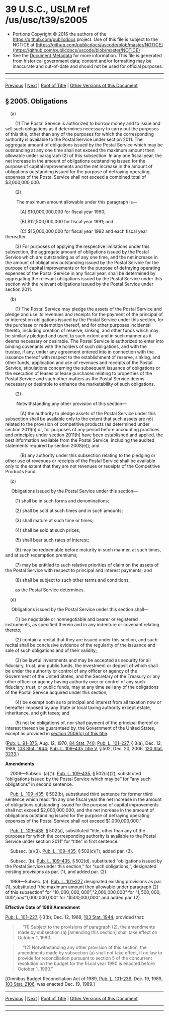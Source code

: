 ---
---

# 39 U.S.C., USLM ref /us/usc/t39/s2005

* Portions Copyright © 2016 the authors of the https://github.com/publicdocs project.
  Use of this file is subject to the NOTICE at [https://github.com/publicdocs/uscode/blob/master/NOTICE](https://github.com/publicdocs/uscode/blob/master/NOTICE)
* See the [Document Metadata](././../../../../..//README.md) for more information.
  This file is generated from historical government data; content and/or formatting may be inaccurate and out-of-date and should not be used for official purposes.

----------
----------

[Previous](./../../../../..//us/usc/t39/ptIII/ch20/m__us_usc_t39_s2004.md) | [Next](./../../../../..//us/usc/t39/ptIII/ch20/m__us_usc_t39_s2006.md) | [Root of Title](./../../../../../) | [Other Versions of this Document](https://publicdocs.github.io/go/links?ns=uslm&ref=%2Fus%2Fusc%2Ft39%2Fs2005)

## § 2005. Obligations

    (a)

        (1) The Postal Service is authorized to borrow money and to issue and sell such obligations as it determines necessary to carry out the purposes of this title, other than any of the purposes for which the corresponding authority is available to the Postal Service under section 2011. The aggregate amount of obligations issued by the Postal Service which may be outstanding at any one time shall not exceed the maximum amount then allowable under paragraph (2) of this subsection. In any one fiscal year, the net increase in the amount of obligations outstanding issued for the purpose of capital improvements and the net increase in the amount of obligations outstanding issued for the purpose of defraying operating expenses of the Postal Service shall not exceed a combined total of $3,000,000,000.

        (2)

         The maximum amount allowable under this paragraph is—

            (A) $10,000,000,000 for fiscal year 1990;

            (B) $12,500,000,000 for fiscal year 1991; and

            (C) $15,000,000,000 for fiscal year 1992 and each fiscal year thereafter.

        (3) For purposes of applying the respective limitations under this subsection, the aggregate amount of obligations issued by the Postal Service which are outstanding as of any one time, and the net increase in the amount of obligations outstanding issued by the Postal Service for the purpose of capital improvements or for the purpose of defraying operating expenses of the Postal Service in any fiscal year, shall be determined by aggregating the relevant obligations issued by the Postal Service under this section with the relevant obligations issued by the Postal Service under section 2011.

    (b)

        (1) The Postal Service may pledge the assets of the Postal Service and pledge and use its revenues and receipts for the payment of the principal of or interest on obligations issued by the Postal Service under this section, for the purchase or redemption thereof, and for other purposes incidental thereto, including creation of reserve, sinking, and other funds which may be similarly pledged and used, to such extent and in such manner as it deems necessary or desirable. The Postal Service is authorized to enter into binding covenants with the holders of such obligations, and with the trustee, if any, under any agreement entered into in connection with the issuance thereof with respect to the establishment of reserve, sinking, and other funds, application and use of revenues and receipts of the Postal Service, stipulations concerning the subsequent issuance of obligations or the execution of leases or lease purchases relating to properties of the Postal Service and such other matters as the Postal Service deems necessary or desirable to enhance the marketability of such obligations.

        (2)

         Notwithstanding any other provision of this section—

            (A) the authority to pledge assets of the Postal Service under this subsection shall be available only to the extent that such assets are not related to the provision of competitive products (as determined under section 2011(h) or, for purposes of any period before accounting practices and principles under section 2011(h) have been established and applied, the best information available from the Postal Service, including the audited statements required by section 2008(e)); and

            (B) any authority under this subsection relating to the pledging or other use of revenues or receipts of the Postal Service shall be available only to the extent that they are not revenues or receipts of the Competitive Products Fund.

    (c)

     Obligations issued by the Postal Service under this section—

        (1) shall be in such forms and denominations;

        (2) shall be sold at such times and in such amounts;

        (3) shall mature at such time or times;

        (4) shall be sold at such prices;

        (5) shall bear such rates of interest;

        (6) may be redeemable before maturity in such manner, at such times, and at such redemption premiums;

        (7) may be entitled to such relative priorities of claim on the assets of the Postal Service with respect to principal and interest payments; and

        (8) shall be subject to such other terms and conditions;

        as the Postal Service determines.

    (d)

     Obligations issued by the Postal Service under this section shall—

        (1) be negotiable or nonnegotiable and bearer or registered instruments, as specified therein and in any indenture or covenant relating thereto;

        (2) contain a recital that they are issued under this section, and such recital shall be conclusive evidence of the regularity of the issuance and sale of such obligations and of their validity;

        (3) be lawful investments and may be accepted as security for all fiduciary, trust, and public funds, the investment or deposit of which shall be under the authority or control of any officer or agency of the Government of the United States, and the Secretary of the Treasury or any other officer or agency having authority over or control of any such fiduciary, trust, or public funds, may at any time sell any of the obligations of the Postal Service acquired under this section;

        (4) be exempt both as to principal and interest from all taxation now or hereafter imposed by any State or local taxing authority except estate, inheritance, and gift taxes; and

        (5) not be obligations of, nor shall payment of the principal thereof or interest thereon be guaranteed by, the Government of the United States, except as provided in [section 2006(c) of this title][/us/usc/t39/s2006/c].

([Pub. L. 91–375][/us/pl/91/375], Aug. 12, 1970, [84 Stat. 740][/us/stat/84/740]; [Pub. L. 101–227][/us/pl/101/227], § 3(a), Dec. 12, 1989, [103 Stat. 1944][/us/stat/103/1944]; [Pub. L. 109–435, title V][/us/pl/109/435/tV], § 502, Dec. 20, 2006, [120 Stat. 3233][/us/stat/120/3233].)

 __Amendments__ 

    2006—Subsec. (a)(1). [Pub. L. 109–435][/us/pl/109/435], § 502(c)(2), substituted “obligations issued by the Postal Service which may be” for “any such obligations” in second sentence.

    [Pub. L. 109–435][/us/pl/109/435], § 502(b), substituted third sentence for former third sentence which read: “In any one fiscal year the net increase in the amount of obligations outstanding issued for the purpose of capital improvements shall not exceed $2,000,000,000, and the net increase in the amount of obligations outstanding issued for the purpose of defraying operating expenses of the Postal Service shall not exceed $1,000,000,000.”

    [Pub. L. 109–435][/us/pl/109/435], § 502(a), substituted “title, other than any of the purposes for which the corresponding authority is available to the Postal Service under section 2011” for “title” in first sentence.

    Subsec. (a)(3). [Pub. L. 109–435][/us/pl/109/435], § 502(c)(1), added par. (3).

    Subsec. (b). [Pub. L. 109–435][/us/pl/109/435], § 502(d), substituted “obligations issued by the Postal Service under this section,” for “such obligations,”, designated existing provisions as par. (1), and added par. (2).

    1989—Subsec. (a). [Pub. L. 101–227][/us/pl/101/227] designated existing provisions as par. (1), substituted “the maximum amount then allowable under paragraph (2) of this subsection” for “$10,000,000,000”, “$2,000,000,000” for “$1,500,000,000”, and “$1,000,000,000” for “$500,000,000” and added par. (2).

 __Effective Date of 1989 Amendment__ 

[Pub. L. 101–227][/us/pl/101/227], § 3(b), Dec. 12, 1989, [103 Stat. 1944][/us/stat/103/1944], provided that:

>     “(1) Subject to the provisions of paragraph (2), the amendments made by subsection (a) \[amending this section\] shall take effect on October 1, 1990.

>     “(2) Notwithstanding any other provision of this section, the amendments made by subsection (a) shall not take effect, if no law to provide for reconciliation pursuant to section 5 of the concurrent resolution on the budget for the fiscal year 1990 is enacted before October 1, 1990.”

 \[Omnibus Budget Reconciliation Act of 1989, [Pub. L. 101–239][/us/pl/101/239], Dec. 19, 1989, [103 Stat. 2106][/us/stat/103/2106], was enacted Dec. 19, 1989.\]

----------

[Previous](./../../../../..//us/usc/t39/ptIII/ch20/m__us_usc_t39_s2004.md) | [Next](./../../../../..//us/usc/t39/ptIII/ch20/m__us_usc_t39_s2006.md) | [Root of Title](./../../../../../) | [Other Versions of this Document](https://publicdocs.github.io/go/links?ns=uslm&ref=%2Fus%2Fusc%2Ft39%2Fs2005)

----------
----------

[/us/usc/t39/s2006/c]: https://publicdocs.github.io/go/links?ns=uslm&ref=%2Fus%2Fusc%2Ft39%2Fs2006%2Fc
[/us/pl/91/375]: https://publicdocs.github.io/go/links?ns=uslm&ref=%2Fus%2Fpl%2F91%2F375
[/us/stat/84/740]: https://publicdocs.github.io/go/links?ns=uslm&ref=%2Fus%2Fstat%2F84%2F740
[/us/pl/101/227]: https://publicdocs.github.io/go/links?ns=uslm&ref=%2Fus%2Fpl%2F101%2F227
[/us/stat/103/1944]: https://publicdocs.github.io/go/links?ns=uslm&ref=%2Fus%2Fstat%2F103%2F1944
[/us/pl/109/435/tV]: https://publicdocs.github.io/go/links?ns=uslm&ref=%2Fus%2Fpl%2F109%2F435%2FtV
[/us/stat/120/3233]: https://publicdocs.github.io/go/links?ns=uslm&ref=%2Fus%2Fstat%2F120%2F3233
[/us/pl/109/435]: https://publicdocs.github.io/go/links?ns=uslm&ref=%2Fus%2Fpl%2F109%2F435
[/us/pl/109/435]: https://publicdocs.github.io/go/links?ns=uslm&ref=%2Fus%2Fpl%2F109%2F435
[/us/pl/109/435]: https://publicdocs.github.io/go/links?ns=uslm&ref=%2Fus%2Fpl%2F109%2F435
[/us/pl/109/435]: https://publicdocs.github.io/go/links?ns=uslm&ref=%2Fus%2Fpl%2F109%2F435
[/us/pl/109/435]: https://publicdocs.github.io/go/links?ns=uslm&ref=%2Fus%2Fpl%2F109%2F435
[/us/pl/101/227]: https://publicdocs.github.io/go/links?ns=uslm&ref=%2Fus%2Fpl%2F101%2F227
[/us/pl/101/227]: https://publicdocs.github.io/go/links?ns=uslm&ref=%2Fus%2Fpl%2F101%2F227
[/us/stat/103/1944]: https://publicdocs.github.io/go/links?ns=uslm&ref=%2Fus%2Fstat%2F103%2F1944
[/us/pl/101/239]: https://publicdocs.github.io/go/links?ns=uslm&ref=%2Fus%2Fpl%2F101%2F239
[/us/stat/103/2106]: https://publicdocs.github.io/go/links?ns=uslm&ref=%2Fus%2Fstat%2F103%2F2106


